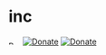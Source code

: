 # inc

<a href="https://www.buymeacoffee.com/zickkeen" target="_blank"><img src="https://cdn.buymeacoffee.com/buttons/v2/default-yellow.png" alt="Buy Me A Coffee" style="height: 6px !important;width: 21px !important;" ></a>
[![Donate](https://img.shields.io/badge/Donate-PayPal-green.svg)](https://paypal.me/zickkeen)
[![Donate](https://cdn.buymeacoffee.com/buttons/v2/default-yellow.png)](https://www.buymeacoffee.com/zickkeen)
